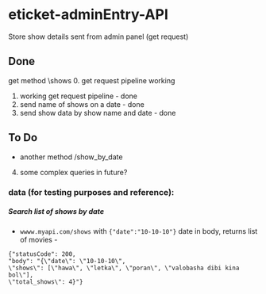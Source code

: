 # eticket-adminEntry-API
Store show details sent from admin panel (get request)

## Done
get method \shows
 0. get request pipeline working
 1. working get request pipeline - done
 2. send name of shows on a date - done
 3. send show data by show name and date - done

## To Do
* another method /show_by_date
4. some complex queries in future?

### data (for testing purposes and reference):
##### Search list of shows by date
* `wwww.myapi.com/shows` with `{"date":"10-10-10"}` date in body, returns list of movies -

```
{"statusCode": 200, 
"body": "{\"date\": \"10-10-10\", 
\"shows\": [\"hawa\", \"letka\", \"poran\", \"valobasha dibi kina bol\"], 
\"total_shows\": 4}"} 
```
